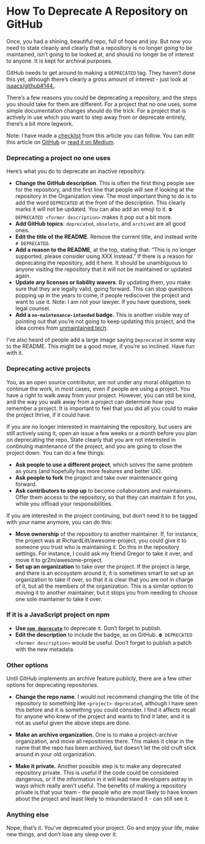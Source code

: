 # How To Deprecate A Repository on GitHub

Once, you had a shining, beautiful repo, full of hope and joy. But now you need to state cleanly and clearly that a repository is no longer going to be maintained, isn’t going to be looked at, and should no longer be of interest to anyone. It is kept for archival purposes.    
  
GitHub needs to get around to making a `DEPRECATED` tag. They haven’t done this yet, although there’s clearly a gross amount of interest - just look at [isaacs/github#144.](https://github.com/isaacs/github/issues/144). 

There’s a few reasons you could be deprecating a repository, and the steps you should take for them are different. For a project that no one uses, some simple documentation changes should do the trick. For a project that is actively in use which you want to step away from or deprecate entirely, there’s a bit more legwork.  
  
Note: I have made a [checklist](https://gist.github.com/RichardLitt/741cb6f2fd6c75c0c5f51958160853a9) from this article you can follow. You can edit this article on [GitHub](https://github.com/RichardLitt/knowledge/blob/master/how-to-deprecate-a-repository-on-github.md) or [read it on Medium](https://medium.com/maintainer-io/how-to-deprecate-a-repository-on-github-8f0ceb9155e).
    
### Deprecating a project no one uses  

Here’s what you do to deprecate an inactive repository.
  
- **Change the GitHub description**. This is often the first thing people see for the repository, and the first line that people will see if looking at the repository in the Organization view.
The most important thing to do is to add the word `DEPRECATED` at the front of the description. This clearly marks it will not be updated. You can also add an emoji to it. `⛔️ DEPRECATED <former description>` makes it pop out a bit more.  
- **Add GitHub topics**: `deprecated`, `obselete`, and `archived` are all good ones.  
- **Edit the title of the README**. Remove the current title, and instead write `# DEPRECATED`.  
- **Add a reason to the README**, at the top, stating that: “This is no longer supported, please consider using XXX instead.” If there is a reason for deprecating the repository, add it here. It should be unambiguous to anyone visiting the repository that it will not be maintained or updated again.    
- **Update any licenses or liability wavers**. By updating them, you make sure that they are legally valid, going forward. This can stop questions popping up in the years to come, if people rediscover the project and want to use it. Note: I am not your lawyer. If you have questions, seek legal counsel.  
- **Add a `no-maintenance-intended` badge.** This is another visible way of pointing out that you’re not going to keep updating this project, and the idea comes from  [unmaintained.tech](http://unmaintained.tech).

I’ve also heard of people add a large image saying `Deprecated` in some way to the README. This might be a good move, if you’re so inclined. Have fun with it.
  
### Deprecating active projects

You, as an open source contributor, are not under any moral obligation to continue the work, in most cases, even if people are using a project. You have a right to walk away from your project. However, you can still be kind, and the way you walk away from a project can determine how you remember a project. It is important to feel that you did all you could to make the project thrive, if it could have.

If you are no longer interested in maintaining the repository, but users are still actively using it, open an issue a few weeks or a month before you plan on deprecating the repo. State clearly that you are not interested in continuing maintenance of the project, and you are going to close the project down. You can do a few things: 

- **Ask people to use a different project**, which solves the same problem as yours (and hopefully has more features and better UX).  
- **Ask people to fork** the project and take over maintenance going forward.  
- **Ask contributors to step up** to become collaborators and maintainers. Offer them access to the repository, so that they can maintain it for you, while you offload your responsibilities.  

If you are interested in the project continuing, but don’t need it to be tagged with your name anymore, you can do this:

- **Move ownership** of the repository to another maintainer. If, for instance, the project was at RichardLitt/awesome-project, you could give it to someone you trust who is maintaining it. Do this in the repository settings. For instance, I could ask my friend Gregor to take it over, and move it to gr2m/awesome-project.  
- **Set up an organization** to take over the project. If the project is large, and there is an ecosystem around it, it is sometimes smart to set up an organization to take if over, so that it is clear that you are not in charge of it, but all the members of the organization. This is a similar option to moving it to another maintainer, but it stops you from needing to choose one sole maintainer to take it over.

### If it is a JavaScript project on npm

- **Use [`npm deprecate`](https://docs.npmjs.com/cli/deprecate)** to deprecate it. Don’t forget to publish.
- **Edit the description** to include the badge, as on GitHub. `⛔️ DEPRECATED <former description>` would be useful. Don’t forget to publish a patch with the new metadata.

### Other options

Until GitHub implements an archive feature publicly, there are a few other options for deprecating repositories.

- **Change the repo name**. I would not recommend changing the title of the repository to something like `<project>-deprecated`, although I have seen this before and it is something you could consider. I find it affects recall for anyone who knew of the project and wants to find it later, and it is not as useful given the above steps are done.

- **Make an archive organization**. One is to make a project-archive organization, and move all repositories there. This makes it clear in the name that the repo has been archived, but doesn’t let the old cruft stick around in your old organization. 

- **Make it private.** Another possible step is to make any deprecated repository private. This is useful if the code could be considered dangerous, or if the information in it will lead new developers astray in ways which really aren’t useful. The benefits of making a repository private is that your team - the people who are most likely to have known about the project and least likely to misunderstand it - can still see it.
  
### Anything else  

Nope, that’s it. You’ve deprecated your project. Go and enjoy your life, make new things, and don’t lose any sleep over it.
